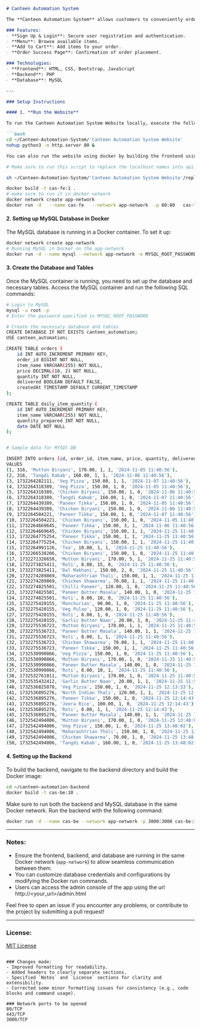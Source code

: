 
```markdown
# Canteen Automation System

The **Canteen Automation System** allows customers to conveniently order food and directly collect it without any waiting time. It eliminates the need to wait in line or for a turn, enhancing the overall experience.

### Features:
- **Sign Up & Login**: Secure user registration and authentication.
- **Menu**: Browse available items.
- **Add to Cart**: Add items to your order.
- **Order Success Page**: Confirmation of order placement.

### Technologies:
- **Frontend**: HTML, CSS, Bootstrap, JavaScript
- **Backend**: PHP
- **Database**: MySQL

---

### Setup Instructions

#### 1. **Run the Website**

To run the Canteen Automation System Website locally, execute the following commands:

```bash
cd ~/Canteen-Automation-System/'Canteen Automation System Website'
nohup python3 -m http.server 80 &

You can also run the website using docker by building the frontend using the dockerfile in path ~/Canteen-Automation-System

# Make sure to run this script to replace the localhost names into api_urls. This should be done if your host your app in any cloud VM. Mostly it should be a load balancer IP or the public url of the VM

sh ~/Canteen-Automation-System/'Canteen Automation System Website'/replace_localhost.sh

docker build -t cas-fe:1 .
# make sure to run it in docker network
docker network create app-network
docker run -d   --name cas-fe   --network app-network  -p 80:80   cas-fe:1
```

#### 2. **Setting up MySQL Database in Docker**

The MySQL database is running in a Docker container. To set it up:

```bash
docker network create app-network
# Running MySQL in Docker on the app-network
docker run -d --name mysql --network app-network -e MYSQL_ROOT_PASSWORD=password -e MYSQL_DATABASE=canteen_automation mysql:5.7
```

#### 3. **Create the Database and Tables**

Once the MySQL container is running, you need to set up the database and necessary tables. Access the MySQL container and run the following SQL commands:

```bash
# Login to MySQL
mysql -u root -p
# Enter the password specified in MYSQL_ROOT_PASSWORD

# Create the necessary database and tables
CREATE DATABASE IF NOT EXISTS canteen_automation;
USE canteen_automation;

CREATE TABLE orders (
    id INT AUTO_INCREMENT PRIMARY KEY,
    order_id BIGINT NOT NULL,
    item_name VARCHAR(255) NOT NULL,
    price DECIMAL(10, 2) NOT NULL,
    quantity INT NOT NULL,
    delivered BOOLEAN DEFAULT FALSE,
    createdAt TIMESTAMP DEFAULT CURRENT_TIMESTAMP
);

CREATE TABLE daily_item_quantity (
    id INT AUTO_INCREMENT PRIMARY KEY,
    item_name VARCHAR(255) NOT NULL,
    quantity_prepared INT NOT NULL,
    date DATE NOT NULL
);


# Sample data for MYSQl DB

INSERT INTO orders (id, order_id, item_name, price, quantity, delivered, createdAt)
VALUES
(1, 316, 'Mutton Biryani', 170.00, 1, 1, '2024-11-05 11:40:56'),
(2, 316, 'Tangdi Kabab', 160.00, 1, 1, '2024-11-06 11:40:56'),
(3, 1732264282111, 'Veg Pizza', 150.00, 1, 1, '2024-11-07 11:40:56'),
(4, 1732264318389, 'Veg Pizza', 150.00, 1, 0, '2024-11-05 11:40:56'),
(5, 1732264318389, 'Chicken Biryani', 150.00, 1, 0, '2024-11-06 11:40:56'),
(6, 1732264318389, 'Tangdi Kabab', 160.00, 1, 0, '2024-11-07 11:40:56'),
(7, 1732264439389, 'Paneer Tikka', 150.00, 1, 0, '2024-11-05 11:40:56'),
(8, 1732264439389, 'Chicken Biryani', 150.00, 1, 0, '2024-11-06 11:40:56'),
(9, 1732264504221, 'Paneer Tikka', 150.00, 1, 0, '2024-11-07 11:40:56'),
(10, 1732264504221, 'Chicken Biryani', 150.00, 1, 0, '2024-11-05 11:40:56'),
(11, 1732264669645, 'Paneer Tikka', 150.00, 3, 1, '2024-11-06 11:40:56'),
(12, 1732264669645, 'Chicken Biryani', 150.00, 1, 1, '2024-11-25 11:40:56'),
(13, 1732264775254, 'Paneer Tikka', 150.00, 1, 1, '2024-11-25 11:40:56'),
(14, 1732264775254, 'Chicken Biryani', 150.00, 1, 1, '2024-11-25 11:40:56'),
(15, 1732264991126, 'Tea', 10.00, 1, 1, '2024-11-25 11:40:56'),
(16, 1732266538206, 'Chicken Biryani', 150.00, 1, 0, '2024-11-25 11:40:56'),
(17, 1732271326658, 'Mutton Biryani', 170.00, 5, 1, '2024-11-25 11:40:56'),
(18, 1732273825411, 'Roti', 8.00, 15, 0, '2024-11-25 11:40:56'),
(19, 1732273825411, 'Dal Makhani', 150.00, 2, 0, '2024-11-25 11:40:56'),
(20, 1732274289869, 'Maharashtrian Thali', 150.00, 1, 1, '2024-11-25 11:40:56'),
(21, 1732274289869, 'Chicken Shawarma', 70.00, 1, 1, '2024-11-25 11:40:56'),
(22, 1732274825501, 'Chilli Paneer', 120.00, 1, 0, '2024-11-25 11:40:56'),
(23, 1732274825501, 'Paneer Butter Masala', 140.00, 1, 0, '2024-11-25 11:40:56'),
(24, 1732274825501, 'Roti', 8.00, 10, 0, '2024-11-25 11:40:56'),
(25, 1732275420155, 'Manchurian', 90.00, 1, 0, '2024-11-25 11:40:56'),
(26, 1732275420155, 'Veg Pulao', 120.00, 1, 0, '2024-11-25 11:40:56'),
(27, 1732275420155, 'Roti', 8.00, 1, 0, '2024-11-25 11:40:56'),
(28, 1732275420155, 'Garlic Butter Naan', 20.00, 1, 0, '2024-11-25 11:40:56'),
(29, 1732275536723, 'Mutton Biryani', 170.00, 1, 1, '2024-11-25 11:40:56'),
(30, 1732275536723, 'Paneer Butter Masala', 140.00, 1, 1, '2024-11-25 11:40:56'),
(31, 1732275536723, 'Roti', 8.00, 1, 1, '2024-11-25 11:40:56'),
(32, 1732275536723, 'Chicken Shawarma', 70.00, 1, 1, '2024-11-25 11:40:56'),
(33, 1732275536723, 'Paneer Tikka', 150.00, 1, 1, '2024-11-25 11:40:56'),
(34, 1732530990866, 'Veg Pizza', 150.00, 1, 0, '2024-11-25 11:40:56'),
(35, 1732530990866, 'Mutton Biryani', 170.00, 1, 0, '2024-11-25 11:40:56'),
(36, 1732530990866, 'Paneer Butter Masala', 140.00, 1, 0, '2024-11-25 11:40:56'),
(37, 1732530990866, 'Roti', 8.00, 10, 1, '2024-11-25 11:40:56'),
(38, 1732532761011, 'Mutton Biryani', 170.00, 1, 0, '2024-11-25 11:40:56'),
(39, 1732535432412, 'Garlic Butter Naan', 20.00, 1, 1, '2024-11-25 11:50:20'),
(40, 1732536825070, 'Veg Pizza', 150.00, 1, 0, '2024-11-25 12:13:33'),
(41, 1732536895276, 'North Indian Thali', 120.00, 1, 1, '2024-11-25 12:14:43'),
(42, 1732536895276, 'Paneer Tikka', 150.00, 1, 0, '2024-11-25 12:14:43'),
(43, 1732536895276, 'Jeera Rice', 100.00, 1, 0, '2024-11-25 12:14:43'),
(44, 1732536895276, 'Roti', 8.00, 1, 1, '2024-11-25 12:14:43'),
(45, 1732536895276, 'Paneer Butter Masala', 140.00, 1, 1, '2024-11-25 12:14:43'),
(46, 1732542494006, 'Mutton Biryani', 170.00, 1, 0, '2024-11-25 13:48:02'),
(47, 1732542494006, 'Veg Pizza', 150.00, 1, 0, '2024-11-25 13:48:02'),
(48, 1732542494006, 'Maharashtrian Thali', 150.00, 1, 0, '2024-11-25 13:48:02'),
(49, 1732542494006, 'Chicken Shawarma', 70.00, 1, 0, '2024-11-25 13:48:02'),
(50, 1732542494006, 'Tangdi Kabab', 160.00, 1, 0, '2024-11-25 13:48:02');


```

#### 4. **Setting up the Backend**

To build the backend, navigate to the backend directory and build the Docker image:

```bash
cd ~/canteen-automation-backend
docker build -t cas-be:10 .
```

Make sure to run both the backend and MySQL database in the same Docker network. Run the backend with the following command:

```bash
docker run -d --name cas-be --network app-network -p 3000:3000 cas-be:10
```

---

### Notes:
- Ensure the frontend, backend, and database are running in the same Docker network (`app-network`) to allow seamless communication between them.
- You can customize database credentials and configurations by modifying the Docker run commands.
- Users can access the admin console of the app using the url http://<your_url>/admin.html

Feel free to open an issue if you encounter any problems, or contribute to the project by submitting a pull request!

---

### License:
[MIT License](LICENSE)
```

### Changes made:
- Improved formatting for readability.
- Added headers to clearly separate sections.
- Specified `Notes` and `License` sections for clarity and extensibility.
- Corrected some minor formatting issues for consistency (e.g., code blocks and command usage).

### Network ports to be opened
80/TCP
443/TCP
3000/TCP
